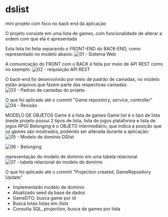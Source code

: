 # dslist
mini projeto com foco no back end da aplicação

O projeto consiste em uma lista de games, com funcionalidade de alterar a ordem com que ela é apresentada

Esta lista foi feita separando o FRONT-END do BACK-END, como representado no modelo abaixo:
![01 - Sistema Web](https://github.com/eduardodev-1/dslist/assets/122590889/4074e37e-fa3a-49ce-8701-3c1ad24e9da6)

A comunicação do FRONT com o BACK é feita por meio de API REST como no exemplo:
![02 - requisição API REST](https://github.com/eduardodev-1/dslist/assets/122590889/ee00b726-2b3f-4437-b922-93e9b9db1a61)

O back-end foi desenvolvido por meio de padrão de camadas, no modelo estão arquivos que fazem parte das respectivas camadas:
![03 - Padrao de camadas do projeto](https://github.com/eduardodev-1/dslist/assets/122590889/17e3d025-1b7f-46b5-8ca7-e4ae5d410b93)

O que foi aplicado até o commit "Game repository, service, controller"
![04 - Revisão](https://github.com/eduardodev-1/dslist/assets/122590889/89e1dc44-6774-40d5-b4f9-c04d66faea79)

MODELO DE OBJETOS
Game é a lista de games
Game list é o tipo de lista (neste projeto possui 2 tipos de lista, lista de jogos plataforma e lista de jogos RPG)
Belonging é o OBJETO intermediário, que indica a posição que os games são mostrados, podendo ser alterada durante a aplicação:
![05 - Modelo de domínio DSlist](https://github.com/eduardodev-1/dslist/assets/122590889/88912bda-3006-4ed3-88e9-2fb2070f8262)

![06 - Belonging](https://github.com/eduardodev-1/dslist/assets/122590889/7a63ab12-8009-419c-91be-a1f4a63b6515)

representação do modelo de domínio em uma tabela relacional
![07 - tabela relacional do modelo de domínio](https://github.com/eduardodev-1/dslist/assets/122590889/4cde6e15-6860-43e4-8468-12e11de7f58c)

O que foi aplicado até o commit "Projection created, GameRepository Update"
- Implementado modelo de domínio
- Atualizado seed da base de dados
- GameDTO, busca game por id
- Busca totas listas em /lists
- Consulta SQL, projection, busca de games
por lista
